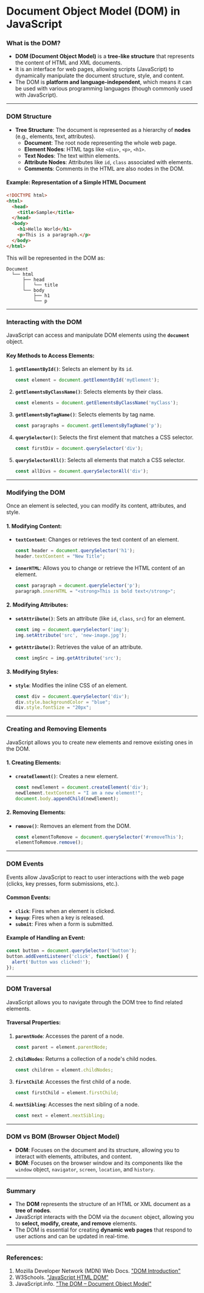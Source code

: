 # **Document Object Model (DOM) in JavaScript**

### **What is the DOM?**
- **DOM (Document Object Model)** is a **tree-like structure** that represents the content of HTML and XML documents.
- It is an interface for web pages, allowing scripts (JavaScript) to dynamically manipulate the document structure, style, and content.
- The DOM is **platform and language-independent**, which means it can be used with various programming languages (though commonly used with JavaScript).

---

### **DOM Structure**
- **Tree Structure**: The document is represented as a hierarchy of **nodes** (e.g., elements, text, attributes).
  - **Document**: The root node representing the whole web page.
  - **Element Nodes**: HTML tags like `<div>`, `<p>`, `<h1>`.
  - **Text Nodes**: The text within elements.
  - **Attribute Nodes**: Attributes like `id`, `class` associated with elements.
  - **Comments**: Comments in the HTML are also nodes in the DOM.
  
#### **Example**: Representation of a Simple HTML Document
```html
<!DOCTYPE html>
<html>
  <head>
    <title>Sample</title>
  </head>
  <body>
    <h1>Hello World</h1>
    <p>This is a paragraph.</p>
  </body>
</html>
```
This will be represented in the DOM as:
```
Document
  └── html
      ├── head
      │   └── title
      └── body
          ├── h1
          └── p
```

---

### **Interacting with the DOM**
JavaScript can access and manipulate DOM elements using the **`document`** object.

#### **Key Methods to Access Elements:**
1. **`getElementById()`**: Selects an element by its `id`.
   ```javascript
   const element = document.getElementById('myElement');
   ```
2. **`getElementsByClassName()`**: Selects elements by their class.
   ```javascript
   const elements = document.getElementsByClassName('myClass');
   ```
3. **`getElementsByTagName()`**: Selects elements by tag name.
   ```javascript
   const paragraphs = document.getElementsByTagName('p');
   ```
4. **`querySelector()`**: Selects the first element that matches a CSS selector.
   ```javascript
   const firstDiv = document.querySelector('div');
   ```
5. **`querySelectorAll()`**: Selects all elements that match a CSS selector.
   ```javascript
   const allDivs = document.querySelectorAll('div');
   ```

---

### **Modifying the DOM**
Once an element is selected, you can modify its content, attributes, and style.

#### **1. Modifying Content:**
- **`textContent`**: Changes or retrieves the text content of an element.
  ```javascript
  const header = document.querySelector('h1');
  header.textContent = "New Title";
  ```
- **`innerHTML`**: Allows you to change or retrieve the HTML content of an element.
  ```javascript
  const paragraph = document.querySelector('p');
  paragraph.innerHTML = "<strong>This is bold text</strong>";
  ```

#### **2. Modifying Attributes:**
- **`setAttribute()`**: Sets an attribute (like `id`, `class`, `src`) for an element.
  ```javascript
  const img = document.querySelector('img');
  img.setAttribute('src', 'new-image.jpg');
  ```
- **`getAttribute()`**: Retrieves the value of an attribute.
  ```javascript
  const imgSrc = img.getAttribute('src');
  ```

#### **3. Modifying Styles:**
- **`style`**: Modifies the inline CSS of an element.
  ```javascript
  const div = document.querySelector('div');
  div.style.backgroundColor = "blue";
  div.style.fontSize = "20px";
  ```

---

### **Creating and Removing Elements**
JavaScript allows you to create new elements and remove existing ones in the DOM.

#### **1. Creating Elements:**
- **`createElement()`**: Creates a new element.
  ```javascript
  const newElement = document.createElement('div');
  newElement.textContent = "I am a new element!";
  document.body.appendChild(newElement);
  ```

#### **2. Removing Elements:**
- **`remove()`**: Removes an element from the DOM.
  ```javascript
  const elementToRemove = document.querySelector('#removeThis');
  elementToRemove.remove();
  ```

---

### **DOM Events**
Events allow JavaScript to react to user interactions with the web page (clicks, key presses, form submissions, etc.).

#### **Common Events:**
- **`click`**: Fires when an element is clicked.
- **`keyup`**: Fires when a key is released.
- **`submit`**: Fires when a form is submitted.

#### **Example of Handling an Event**:
```javascript
const button = document.querySelector('button');
button.addEventListener('click', function() {
  alert('Button was clicked!');
});
```

---

### **DOM Traversal**
JavaScript allows you to navigate through the DOM tree to find related elements.

#### **Traversal Properties:**
1. **`parentNode`**: Accesses the parent of a node.
   ```javascript
   const parent = element.parentNode;
   ```
2. **`childNodes`**: Returns a collection of a node's child nodes.
   ```javascript
   const children = element.childNodes;
   ```
3. **`firstChild`**: Accesses the first child of a node.
   ```javascript
   const firstChild = element.firstChild;
   ```
4. **`nextSibling`**: Accesses the next sibling of a node.
   ```javascript
   const next = element.nextSibling;
   ```

---

### **DOM vs BOM (Browser Object Model)**
- **DOM**: Focuses on the document and its structure, allowing you to interact with elements, attributes, and content.
- **BOM**: Focuses on the browser window and its components like the `window` object, `navigator`, `screen`, `location`, and `history`.

---

### **Summary**
- The **DOM** represents the structure of an HTML or XML document as a **tree of nodes**.
- JavaScript interacts with the DOM via the `document` object, allowing you to **select, modify, create, and remove** elements.
- The DOM is essential for creating **dynamic web pages** that respond to user actions and can be updated in real-time.

---

### **References:**
1. Mozilla Developer Network (MDN) Web Docs. ["DOM Introduction"](https://developer.mozilla.org/en-US/docs/Web/API/Document_Object_Model/Introduction)
2. W3Schools. ["JavaScript HTML DOM"](https://www.w3schools.com/js/js_htmldom.asp)
3. JavaScript.info. ["The DOM – Document Object Model"](https://javascript.info/dom-nodes)